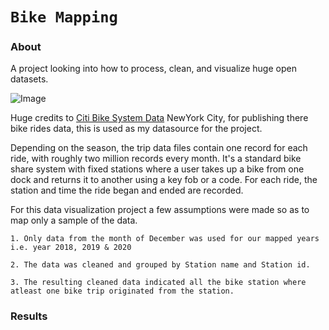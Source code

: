 # `Bike Mapping`


### About
A  project looking into how to process, clean, and visualize huge open datasets.

![Image](https://drive.google.com/uc?export=view&id=12RrVqvfGr7JIgHuept4swzHCWKOchnHF)
 
Huge credits to [Citi Bike System Data](https://ride.citibikenyc.com/system-data) NewYork City, for publishing there bike rides data, this is used as my datasource for the project.

Depending on the season, the trip data files contain one record for each ride, with roughly two million records every month. It's a standard bike share system with fixed stations where a user takes up a bike from one dock and returns it to another using a key fob or a code. For each ride, the station and time the ride began and ended are recorded.


For this data visualization project a few assumptions were made so as to map only a sample of the data.

    1. Only data from the month of December was used for our mapped years i.e. year 2018, 2019 & 2020
    
    2. The data was cleaned and grouped by Station name and Station id.
    
    3. The resulting cleaned data indicated all the bike station where atleast one bike trip originated from the station.


### Results




